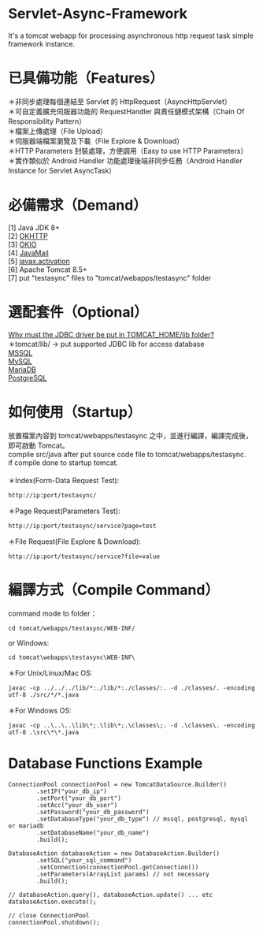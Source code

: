 # Servlet-Async-Framework
It's a tomcat webapp for processing asynchronous http request task simple framework instance.

# 已具備功能（Features）
＊非同步處理每個連結至 Servlet 的 HttpRequest（AsyncHttpServlet）<br/>
＊可自定義擴充伺服器功能的 RequestHandler 與責任鏈模式架構（Chain Of Responsibility Pattern）<br/>
＊檔案上傳處理（File Upload）<br/>
＊伺服器端檔案瀏覽及下載（File Explore & Download）<br/>
＊HTTP Parameters 封裝處理，方便調用（Easy to use HTTP Parameters）<br/>
＊實作類似於 Android Handler 功能處理後端非同步任務（Android Handler Instance for Servlet AsyncTask）

# 必備需求（Demand）
[1] Java JDK 8+<br/>
[2] <a href="https://github.com/square/okhttp">OKHTTP</a><br/>
[3] <a href="https://github.com/square/okio">OKIO</a><br/>
[4] <a href="https://github.com/javaee/javamail">JavaMail</a><br/>
[5] <a href="https://mvnrepository.com/artifact/javax.activation/javax.activation-api">javax.activation</a><br/>
[6] Apache Tomcat 8.5+<br/>
[7] put "testasync" files to "tomcat/webapps/testasync" folder<br/>
<!-- [4] tomcat/webapps/testasync/WEB-INF/lib/ -> put <a href="https://github.com/alibaba/fastjson">alibaba/fastjson</a> lib -->

# 選配套件（Optional）
<a href="https://stackoverflow.com/questions/6981564/why-must-the-jdbc-driver-be-put-in-tomcat-home-lib-folder/7198049#7198049">Why must the JDBC driver be put in TOMCAT_HOME/lib folder?</a><br/>
＊tomcat/lib/ -> put supported JDBC lib for access database<br/>
<a href="https://github.com/Microsoft/mssql-jdbc">MSSQL</a><br/>
<a href="https://github.com/mysql/mysql-connector-j">MySQL</a><br/>
<a href="https://github.com/MariaDB/mariadb-connector-j">MariaDB</a><br/>
<a href="https://github.com/pgjdbc/pgjdbc">PostgreSQL</a>

# 如何使用（Startup）
放置檔案內容到 tomcat/webapps/testasync 之中，並進行編譯，編譯完成後，即可啟動 Tomcat。<br/>
complie src/java after put source code file to tomcat/webapps/testasync.<br/>
if compile done to startup tomcat.<br/>
<br/>
＊Index(Form-Data Request Test):
<pre><code>http://ip:port/testasync/</code></pre>
＊Page Request(Parameters Test):
<pre><code>http://ip:port/testasync/service?page=test</code></pre>
＊File Request(File Explore & Download):
<pre><code>http://ip:port/testasync/service?file=value</code></pre>

# 編譯方式（Compile Command）
command mode to folder：<br/>
<pre><code>cd tomcat/webapps/testasync/WEB-INF/</code></pre>
or Windows:
<pre><code>cd tomcat\webapps\testasync\WEB-INF\</code></pre>

＊For Unix/Linux/Mac OS:<br/>
<pre><code>javac -cp ../../../lib/*:./lib/*:./classes/:. -d ./classes/. -encoding utf-8 ./src/*/*.java</code></pre>

＊For Windows OS:<br/>
<pre><code>javac -cp ..\..\..\lib\*;.\lib\*;.\classes\;. -d .\classes\. -encoding utf-8 .\src\*\*.java</code></pre>

# Database Functions Example
<pre><code>ConnectionPool connectionPool = new TomcatDataSource.Builder()
        .setIP("your_db_ip")
        .setPort("your_db_port")
        .setAcc("your_db_user")
        .setPassword("your_db_password")
        .setDatabaseType("your_db_type") // mssql, postgresql, mysql or mariadb
        .setDatabaseName("your_db_name")
        .build();

DatabaseAction databaseAction = new DatabaseAction.Builder()
        .setSQL("your_sql_command")
        .setConnection(connectionPool.getConnection())
        .setParameters(ArrayList<String> params) // not necessary
        .build();

// databaseAction.query(), databaseAction.update() ... etc
databaseAction.execute();

// close ConnectionPool
connectionPool.shutdown();</code></pre>
